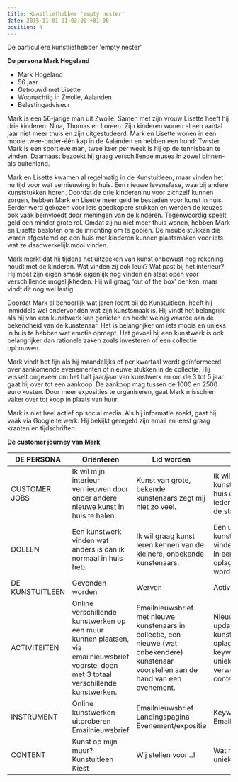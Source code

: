 ```yaml
---
title: Kunstliefhebber 'empty nester'
date: 2015-11-01 01:03:00 +01:00
position: 4
---
```


De particuliere kunstliefhebber 'empty nester'

**De persona Mark Hogeland**

* Mark Hogeland
* 56 jaar 
* Getrouwd met Lisette
* Woonachtig in Zwolle, Aalanden 
* Belastingadviseur

Mark is een 56-jarige man uit Zwolle. Samen met zijn vrouw Lisette heeft hij drie kinderen: Nina, Thomas en Loreen. Zijn kinderen wonen al een aantal jaar niet meer thuis en zijn uitgestudeerd. Mark en Lisette wonen in een mooie twee-onder-één kap in de Aalanden en hebben een hond: Twister. 
Mark is een sportieve man, twee keer per week is hij op de tennisbaan te vinden. Daarnaast bezoekt hij graag verschillende musea in zowel binnen- als buitenland. 

Mark en Lisette kwamen al regelmatig in de Kunstuitleen, maar vinden het nu tijd voor wat vernieuwing in huis. Een nieuwe levensfase, waarbij andere kunststukken horen. Doordat de drie kinderen nu voor zichzelf kunnen zorgen, hebben Mark en Lisette meer geld te besteden voor kunst in huis. Eerder werd gekozen voor iets goedkopere stukken en werden de keuzes ook vaak beïnvloedt door meningen van de kinderen. Tegenwoordig speelt geld een minder grote rol. Omdat zij nu niet meer thuis wonen, hebben Mark en Lisette besloten om de inrichting om te gooien. De meubelstukken die waren afgestemd op een huis met kinderen kunnen plaatsmaken voor iets wat ze daadwerkelijk mooi vinden.

Mark merkt dat hij tijdens het uitzoeken van kunst onbewust nog rekening houdt met de kinderen. Wat vinden zij ook leuk? Wat past bij het interieur? Hij moet zijn eigen smaak eigenlijk nog vinden en staat open voor verschillende mogelijkheden. Hij wil graag ‘out of the box’ denken, maar vindt dit nog wel lastig. 

Doordat Mark al behoorlijk wat jaren leent bij de Kunstuitleen, heeft hij inmiddels wel ondervonden wat zijn kunstsmaak is. Hij vindt het belangrijk als hij van een kunstwerk kan genieten en hecht weinig waarde aan de bekendheid van de kunstenaar. Het is belangrijker om iets moois en unieks in huis te hebben wat emotie oproept. Het gevoel bij een kunstwerk is ook belangrijker dan rationele zaken zoals investeren of een collectie opbouwen. 

Mark vindt het fijn als hij maandelijks of per kwartaal wordt geïnformeerd over aankomende evenementen of nieuwe stukken in de collectie. Hij wisselt ongeveer om het half jaar/jaar van kunstwerk en om de 3 tot 5 jaar gaat hij over tot een aankoop. De aankoop mag tussen de 1000 en 2500 euro kosten. Door meer exposities te organiseren, gaat Mark misschien vaker over tot koop in plaats van huur. 

Mark is niet heel actief op social media. Als hij informatie zoekt, gaat hij vaak via Google te werk. Hij bekijkt geregeld zijn email en leest graag kranten en tijdschriften. 

**De customer journey van Mark**

|    DE PERSONA           |    Oriënteren                                                                                                                                      |    Lid worden                                                                                                                                       |    Lenen                                                                                                      |    Kopen                                                                                                        |    Aanbevelen                                                                             |
|-------------------------|----------------------------------------------------------------------------------------------------------------------------------------------------|-----------------------------------------------------------------------------------------------------------------------------------------------------|---------------------------------------------------------------------------------------------------------------|-----------------------------------------------------------------------------------------------------------------|-------------------------------------------------------------------------------------------|
|    CUSTOMER JOBS        |    Ik wil mijn interieur   vernieuwen door onder andere nieuwe kunst in huis te halen.                                                             |    Kunst van grote, bekende   kunstenaars zegt mij niet zo veel.                                                                                    |    Ik wil graag een kunstwerk   in huis dat niet op iedere hoek van de straat hangt.                          |    Ik wil graag over gaan tot   aankoop als ik een bepaalde emotie bij het kunstwerk voel.                      |    Ik wil mijn kinderen graag   in aanraking brengen met de Kunstuitleen.                 |
|    DOELEN               |    Een kunstwerk vinden wat   anders is dan ik normaal in huis heb.                                                                                |    Ik wil graag kunst leren   kennen van de kleinere, onbekende kunstenaars.                                                                        |    Een uniek kunstwerk vinden   dat maar in een kleine oplage gemaakt wordt.                                  |    Het vinden van een   kunstwerk dat een intrinsieke waarde voor mij heeft.                                    |    Mijn kinderen kennis laten   maken met het concept van de Kunstuitleen.                |
|    DE KUNSTUITLEEN      |    Gevonden worden                                                                                                                                 |    Werven                                                                                                                                           |    Activeren                                                                                                  |    Vertrouwen, boeien, binden                                                                                   |    Refereren                                                                              |
|    ACTIVITEITEN         |    Online verschillende kunstwerken   op een muur kunnen plaatsen, via emailnieuwsbrief voorstel doen met 3 totaal   verschillende kunstwerken.    |    Emailnieuwsbrief met   nieuwe kunstenaars in collectie, een nieuwe (wat onbekendere) kunstenaar   voorstellen aan de hand van een evenement.     |    Nieuwsbrief met updates   over kunst in kleine oplage, keywords over unieke kunst verwerken in content.    |    Exposities organiseren   waarbij de kunstenaar aan het woord komt, landingspagina over kunst en   emotie.    |    Proefabonnement aanbieden   via landingspagina, social media berichten verspreiden.    |
|    INSTRUMENT           |    Online kunstwerken   uitproberen   Emailnieuwsbrief                                                                                             |    Emailnieuwsbrief   Landingspagina   Evenement/expositie                                                                                          |    Keywords   Emailnieuwsbrief                                                                                |    Landingspagina   Exposities                                                                                  |    Landingspagina   Social media                                                          |
|        CONTENT          |    Kunst op mijn muur?   Kunstuitleen Kiest                                                                                                        |    Wij stellen voor…!                                                                                                                               |    Wat maakt kunst uniek?                                                                                     |    Wat kan kunst met je doen?                                                                                   |    Maak kennis met kunst                                                                  |

